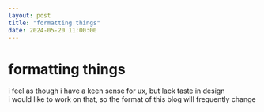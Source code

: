 ```yaml
---
layout: post
title: "formatting things"
date: 2024-05-20 11:00:00
---
```


# formatting things

i feel as though i have a keen sense for ux, but lack taste in design  
i would like to work on that, so the format of this blog will frequently change
